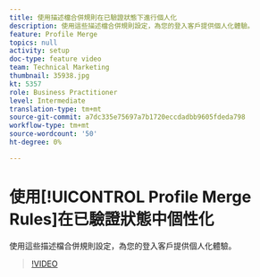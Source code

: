 ```yaml
---
title: 使用描述檔合併規則在已驗證狀態下進行個人化
description: 使用這些描述檔合併規則設定，為您的登入客戶提供個人化體驗。
feature: Profile Merge
topics: null
activity: setup
doc-type: feature video
team: Technical Marketing
thumbnail: 35938.jpg
kt: 5357
role: Business Practitioner
level: Intermediate
translation-type: tm+mt
source-git-commit: a7dc335e75697a7b1720eccdadbb9605fdeda798
workflow-type: tm+mt
source-wordcount: '50'
ht-degree: 0%

---
```



# 使用[!UICONTROL Profile Merge Rules]在已驗證狀態中個性化

使用這些描述檔合併規則設定，為您的登入客戶提供個人化體驗。

>[!VIDEO](https://video.tv.adobe.com/v/35938/?quality=12&learn=on)
